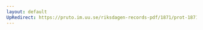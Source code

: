 ```yaml
---
layout: default
UpRedirect: https://pruto.im.uu.se/riksdagen-records-pdf/1871/prot-1871--fk--424/prot-1871--fk--424_044.pdf
---
```

